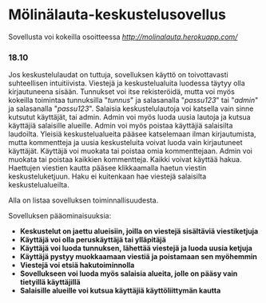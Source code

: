 <h1>Mölinälauta-keskustelusovellus</h1>

Sovellusta voi kokeilla osoitteessa <i>http://molinalauta.herokuapp.com/</i>

<h3>18.10</h3>
Jos keskustelulaudat on tuttuja, sovelluksen käyttö on toivottavasti suhteellisen intuitiivista. Viestejä ja keskustelualuita luodessa täytyy olla kirjautuneena sisään. Tunnukset voi itse rekisteröidä, mutta voi myös kokeilla toimintaa tunnuksilla "<i>tunnus</i>" ja salasanalla "<i>passu123</i>" tai "<i>admin</i>" ja salasanalla "<i>passu123</i>". Salaisia keskustelulautoja voi katsella vain sinne kutsutut käyttäjät, tai admin. Admin voi myös luoda uusia lautoja ja kutsua käyttäjiä salaisille alueille. Admin voi myös poistaa käyttäjiä salaisilta laudoilta. Yleisiä keskustelualueita pääsee katselemaan ilman kirjautumista, mutta kommentteja ja uusia keskusteluita voivat luoda vain kirjautuneet käyttäjät. Käyttäjä voi muokata tai poistaa omia kommenttejaan. Admin voi muokata tai poistaa kaikkien kommentteja. Kaikki voivat käyttää hakua. Haettujen viestien kautta pääsee klikkaamalla haetun viestin keskusteluketjuun. Haku ei kuitenkaan hae viestejä salaisilta keskustelualueilta.

Alla on listaa sovelluksen toiminnallisuudesta. 

Sovelluksen pääominaisuuksia:
<ul> 
  <li><b>Keskustelut on jaettu alueisiin, joilla on viestejä sisältäviä viestiketjuja</b></li>
  <li><b>Käyttäjä voi olla peruskäyttäjä tai ylläpitäjä</b></li>
  <li><b>Käyttäjä voi luoda tunnuksen, lähettää viestejä ja luoda uusia ketjuja</b></li>
  <li><b>Käyttäjä pystyy muokkaamaan viestiä ja poistamaan sen myöhemmin</b></li>
  <li><b>Viestejä voi etsiä hakutoiminnolla</b></li>
  <li><b>Sovellukseen voi luoda myös salaisia alueita, jolle on pääsy vain tietyillä käyttäjillä</b></li>
  <li><b>Salaisille alueille voi kutsua käyttäjiä käyttöliittymän kautta</b></li>
</ul>
